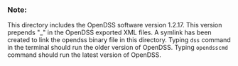 ### **Note**:

This directory includes the OpenDSS software version 1.2.17. This version prepends "_" in the OpenDSS exported XML files. A symlink has been created to link the opendss binary file in this directory. Typing ```dss``` command in the terminal should run the older version of OpenDSS. Typing ```opendsscmd``` command should run the latest version of OpenDSS. 
